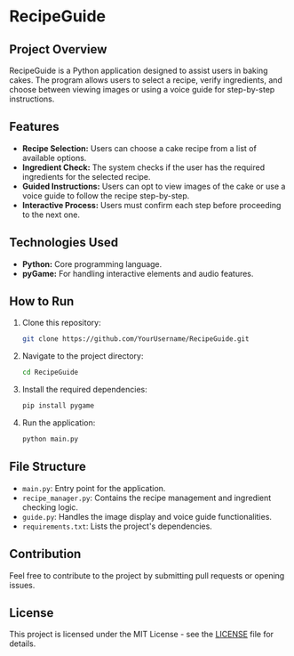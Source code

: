 # RecipeGuide

## Project Overview

RecipeGuide is a Python application designed to assist users in baking cakes. The program allows users to select a recipe, verify ingredients, and choose between viewing images or using a voice guide for step-by-step instructions.

## Features

- **Recipe Selection:** Users can choose a cake recipe from a list of available options.
- **Ingredient Check:** The system checks if the user has the required ingredients for the selected recipe.
- **Guided Instructions:** Users can opt to view images of the cake or use a voice guide to follow the recipe step-by-step.
- **Interactive Process:** Users must confirm each step before proceeding to the next one.

## Technologies Used

- **Python:** Core programming language.
- **pyGame:** For handling interactive elements and audio features.

## How to Run

1. Clone this repository:
   ```bash
   git clone https://github.com/YourUsername/RecipeGuide.git
   ```

2. Navigate to the project directory:
   ```bash
   cd RecipeGuide
   ```

3. Install the required dependencies:
   ```bash
   pip install pygame
   ```

4. Run the application:
   ```bash
   python main.py
   ```

## File Structure

- `main.py`: Entry point for the application.
- `recipe_manager.py`: Contains the recipe management and ingredient checking logic.
- `guide.py`: Handles the image display and voice guide functionalities.
- `requirements.txt`: Lists the project's dependencies.

## Contribution

Feel free to contribute to the project by submitting pull requests or opening issues.

## License

This project is licensed under the MIT License - see the [LICENSE](LICENSE) file for details.

